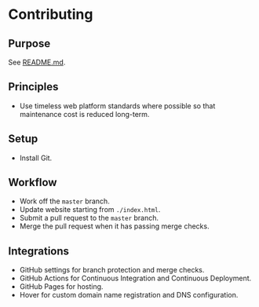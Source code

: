 # Contributing

## Purpose

See [README.md](./README.md).

## Principles

- Use timeless web platform standards where possible so that maintenance cost is reduced long-term.

## Setup

- Install Git.

## Workflow

- Work off the `master` branch.
- Update website starting from `./index.html`.
- Submit a pull request to the `master` branch.
- Merge the pull request when it has passing merge checks.

## Integrations

- GitHub settings for branch protection and merge checks.
- GitHub Actions for Continuous Integration and Continuous Deployment.
- GitHub Pages for hosting.
- Hover for custom domain name registration and DNS configuration.
